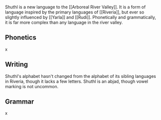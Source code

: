 Shuthl is a new language to the [[Arboreal River Valley]]. It is a form of language inspired by the primary languages of [[Riveria]], but ever so slightly influenced by [[Yarla]] and [[Rudi]]. Phonetically and grammatically, it is far more complex than any language in the river valley.
## Phonetics
x
## Writing
Shuthl's alphabet hasn't changed from the alphabet of its sibling languages in Riveria, though it lacks a few letters. Shuthl is an abjad, though vowel marking is not uncommon.
## Grammar
x